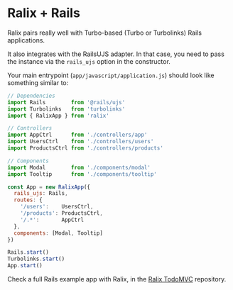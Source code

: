 # Ralix + Rails

Ralix pairs really well with Turbo-based (Turbo or Turbolinks) Rails applications.

It also integrates with the RailsUJS adapter. In that case, you need to pass the instance via the `rails_ujs` option in the constructor.

Your main entrypoint (`app/javascript/application.js`) should look like something similar to:

```js
// Dependencies
import Rails        from '@rails/ujs'
import Turbolinks   from 'turbolinks'
import { RalixApp } from 'ralix'

// Controllers
import AppCtrl      from './controllers/app'
import UsersCtrl    from './controllers/users'
import ProductsCtrl from './controllers/products'

// Components
import Modal        from './components/modal'
import Tooltip      from './components/tooltip'

const App = new RalixApp({
  rails_ujs: Rails,
  routes: {
    '/users':    UsersCtrl,
    '/products': ProductsCtrl,
    '/.*':       AppCtrl
  },
  components: [Modal, Tooltip]
})

Rails.start()
Turbolinks.start()
App.start()
```

Check a full Rails example app with Ralix, in the [Ralix TodoMVC](https://github.com/ralixjs/ralix-todomvc) repository.
